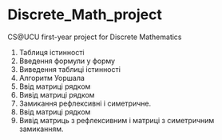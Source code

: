 # Discrete_Math_project
CS@UCU first-year project for Discrete Mathematics


1. Таблиця істинності
  1. Введення формули у форму
  2. Виведення таблиці істинності
2. Алгоритм Уоршала
  1. Ввід матриці рядком
  2. Вивід матриці рядком
3. Замикання рефлексивні і симетричне.
  1. Ввід матриці рядком
  2. Вивід матриць з рефлексивним і матриці з симетричним замиканням. 
